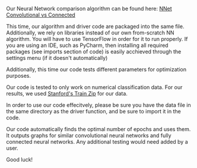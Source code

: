 Our Neural Network comparison algorithm can be found here: [NNet Convolutional vs Connected](https://github.com/Alex-Lacy/CS499-Project-6/blob/master/Project%206.py)

This time, our algorithm and driver code are packaged into the same file.  Additionally, we rely on libraries instead of our own from-scratch NN algorithm.  You will have to use TensorFlow in order for it to run properly.  If you are using an IDE, such as PyCharm, then installing all required packages (see imports section of code) is easily acchieved through the settings menu (if it doesn't automatically)

Additionally, this time our code tests different parameters for optimization purposes.

Our code is tested to only work on numerical classification data.  For our results, we used [Stanford's Train Zip](https://web.stanford.edu/~hastie/ElemStatLearn/data.html) for our data. 

In order to use our code effecitvely, please be sure you have the data file in the same directory as the driver function, and be sure to import it in the code.

Our code automatically finds the optimal number of epochs and uses them.  It outputs graphs for similar convolutional neural networks and fully connected neural networks.  Any additional testing would need added by a user.

Good luck!
